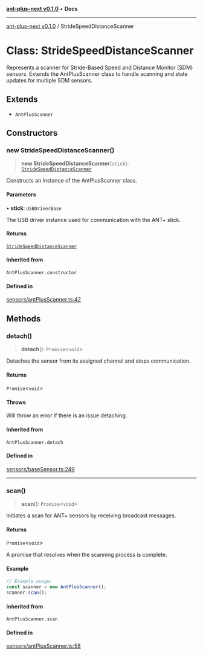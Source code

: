 [**ant-plus-next v0.1.0**](../README.md) • **Docs**

***

[ant-plus-next v0.1.0](../README.md) / StrideSpeedDistanceScanner

# Class: StrideSpeedDistanceScanner

Represents a scanner for Stride-Based Speed and Distance Monitor (SDM) sensors.
Extends the AntPlusScanner class to handle scanning and state updates for multiple SDM sensors.

## Extends

- `AntPlusScanner`

## Constructors

### new StrideSpeedDistanceScanner()

> **new StrideSpeedDistanceScanner**(`stick`): [`StrideSpeedDistanceScanner`](StrideSpeedDistanceScanner.md)

Constructs an instance of the AntPlusScanner class.

#### Parameters

• **stick**: `USBDriverBase`

The USB driver instance used for communication with the ANT+ stick.

#### Returns

[`StrideSpeedDistanceScanner`](StrideSpeedDistanceScanner.md)

#### Inherited from

`AntPlusScanner.constructor`

#### Defined in

[sensors/antPlusScanner.ts:42](https://github.com/Benjamin-Stefan/ant-plus-next/blob/b17049a469528157a32f68083cac64e99938f880/src/sensors/antPlusScanner.ts#L42)

## Methods

### detach()

> **detach**(): `Promise`\<`void`\>

Detaches the sensor from its assigned channel and stops communication.

#### Returns

`Promise`\<`void`\>

#### Throws

Will throw an error if there is an issue detaching.

#### Inherited from

`AntPlusScanner.detach`

#### Defined in

[sensors/baseSensor.ts:249](https://github.com/Benjamin-Stefan/ant-plus-next/blob/b17049a469528157a32f68083cac64e99938f880/src/sensors/baseSensor.ts#L249)

***

### scan()

> **scan**(): `Promise`\<`void`\>

Initiates a scan for ANT+ sensors by receiving broadcast messages.

#### Returns

`Promise`\<`void`\>

A promise that resolves when the scanning process is complete.

#### Example

```ts
// Example usage:
const scanner = new AntPlusScanner();
scanner.scan();
```

#### Inherited from

`AntPlusScanner.scan`

#### Defined in

[sensors/antPlusScanner.ts:58](https://github.com/Benjamin-Stefan/ant-plus-next/blob/b17049a469528157a32f68083cac64e99938f880/src/sensors/antPlusScanner.ts#L58)

